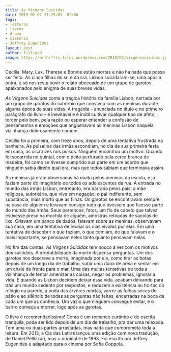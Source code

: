```yaml
---
title: As Virgens Suicidas
date: 2015-02-07 21:29:01 -02:00
tags:
- leituras
- livros
- drama
- mistério
- Jeffrey Eugenides
layout: post
author: filliped
image: https://arthrfrts.files.wordpress.com/2018/03/virgenssuicidas.jpg
---
```


Cecilia, Mary, Lux, Therese e Bonnie estão mortas e não há nada que possa ser feito. As cinco filhas do sr. e da sra. Lisbon suicidaram-se, uma após a outra, e só nos resta ouvir o relato obcecado de um grupo de garotos apaixonados pelo enigma de suas breves vidas.

_As Virgens Suicidas_ conta a trágica história da família Lisbon, narrada por um grupo de garotos do subúrbio que conviveu com as meninas durante alguma época de suas vidas. A tragédia – anunciada no título e no primeiro parágrafo do livro – é inevitável e é inútil cultivar qualquer tipo de afeto, torcer pelo bem, pela razão ou esperar entender a confusão de pensamentos e emoções que angustiavam as meninas Lisbon naquela vizinhança dolorosamente comum.

Cecilia foi a primeira, com treze anos, depois de uma tentativa frustrada na banheira. As pulseiras das irmãs escondiam, no dia de sua primeira festa em casa, as cicatrizes nos pulsos. Ninguém encontrou um motivo. Quando foi socorrida no quintal, com o peito perfurado pela cerca branca de madeira, foi como se tivesse cumprido sua parte em um acordo que ninguém sabia direito qual era, mas que todos sabiam que terminava assim.

As meninas já eram observadas há muito pelos meninos da escola, e já faziam parte do imaginário de todos os adolescentes da rua. A entrada no mundo das irmãs Lisbon, entretanto, era barrada pelos pais: a mãe religiosa, autoritária, que vive em negação; o pai indiferente, sem substância, mais morto que as filhas. Os garotos se encontravam sempre na casa de alguém e levavam consigo tudo que tivessem que fizesse parte do mundo das irmãs. Seus pertences, fotos, um fio de cabelo que talvez estivesse preso na mochila de alguém, amostras retiradas de sacolas de lixo. Criavam um banco de dados, falavam sobre as meninas, observavam sua casa, em uma tentativa de recriar os dias vividos por elas. Em uma tentativa de descobrir o que faziam, o que comiam, de que falavam e o mais importante, se pensavam neles tanto quanto pensavam nelas.

No fim das contas, _As Virgens Suicidas_ tem pouco a ver com os motivos dos suicídios. A irredutibilidade da morte dispensa perguntas. Um dos garotos nos descreve a morte, imaginada por ele, como tirar as botas depois de um longo dia de trabalho, subir uma duna de areia e sentar em um chalé de frente para o mar. Uma das muitas tentativas de toda a vizinhança de tentar amenizar as coisas, negar os problemas, ignorar a vida. E quando as Lisbon decidem deixar essa vida, acabam deixando para trás um mundo sedento por respostas, e reduzem a existência ao tic-tac do relógio na parede, a poda das árvores mortas, varrer as folhas secas do pátio e ao silêncio de todas as perguntas não feitas, encerradas na boca de cada um que as conhecia. Um vazio que ninguém consegue evitar, e o bairro começa a morrer, logo após as garotas.

O livro é recomendadíssimo! Como é um romance curtinho e de escrita tranquila, pode ser lido depois de um dia de trabalho, pra dar uma relaxada. Tem uma ou duas partes arrastadas, mas nada que comprometa toda a leitura. Em 2013, a Cia das Letras lançou uma edição com nova tradução, de Daniel Pellizzari, mas o original é de 1993. Foi escrito por Jeffrey Eugenides e adaptado para o cinema por Sofia Coppola.
